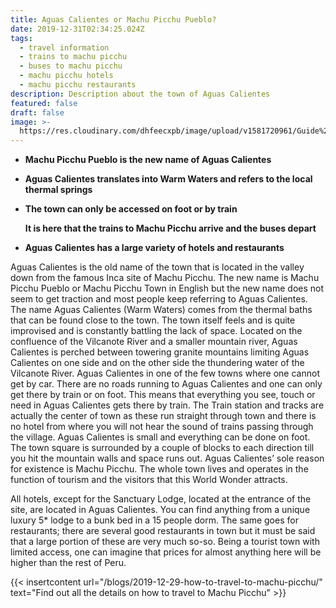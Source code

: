 ```yaml
---
title: Aguas Calientes or Machu Picchu Pueblo?
date: 2019-12-31T02:34:25.024Z
tags:
  - travel information
  - trains to machu picchu
  - buses to machu picchu
  - machu picchu hotels
  - machu picchu restaurants
description: Description about the town of Aguas Calientes
featured: false
draft: false
image: >-
  https://res.cloudinary.com/dhfeecxpb/image/upload/v1581720961/Guide%20To%20Machu%20Picchu%20Featured%20articles/Aguas_Calientes_or_Machu_Picchu_Pueblo_n6jyzv.jpg
---
```

* **Machu Picchu Pueblo is the new name of Aguas Calientes**
* **Aguas Calientes translates into Warm Waters and refers to the local thermal springs**
* **The town can only be accessed on foot or by train**

  **It is here that the trains to Machu Picchu arrive and the buses depart**
* **Aguas Calientes has a large variety of hotels and restaurants**

Aguas Calientes is the old name of the town that is located in the valley down from the famous Inca site of Machu Picchu. The new name is Machu Picchu Pueblo or Machu Picchu Town in English but the new name does not seem to get traction and most people keep referring to Aguas Calientes. The name Aguas Calientes (Warm Waters) comes from the thermal baths that can be found close to the town. The town itself feels and is quite improvised and is constantly battling the lack of space. Located on the confluence of the Vilcanote River and a smaller mountain river, Aguas Calientes is perched between towering granite mountains limiting Aguas Calientes on one side and on the other side the thundering water of the Vilcanote River. Aguas Calientes in one of the few towns where one cannot get by car. There are no roads running to Aguas Calientes and one can only get there by train or on foot. This means that everything you see, touch or need in Aguas Calientes gets there by train. The Train station and tracks are actually the center of town as these run straight through town and there is no hotel from where you will not hear the sound of trains passing through the village. Aguas Calientes is small and everything can be done on foot. The town square is surrounded by a couple of blocks to each direction till you hit the mountain walls and space runs out. Aguas Calientes’ sole reason for existence is Machu Picchu. The whole town lives and operates in the function of tourism and the visitors that this World Wonder attracts.

All hotels, except for the Sanctuary Lodge, located at the entrance of the site, are located in Aguas Calientes. You can find anything from a unique luxury 5* lodge to a bunk bed in a 15 people dorm. The same goes for restaurants; there are several good restaurants in town but it must be said that a large portion of these are very much so-so. Being a tourist town with limited access, one can imagine that prices for almost anything here will be higher than the rest of Peru.

{{< insertcontent url="/blogs/2019-12-29-how-to-travel-to-machu-picchu/" text="Find out all the details on how to travel to Machu Picchu" >}}
